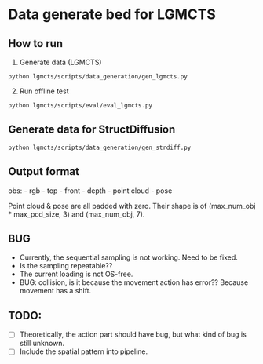 # Data generate bed for LGMCTS

## How to run

1. Generate data (LGMCTS)

```
python lgmcts/scripts/data_generation/gen_lgmcts.py
```

2. Run offline test

```
python lgmcts/scripts/eval/eval_lgmcts.py
```

## Generate data for StructDiffusion

```
python lgmcts/scripts/data_generation/gen_strdiff.py
```

## Output format

obs:
    - rgb
        - top
        - front
    - depth
    - point cloud
    - pose

Point cloud & pose are all padded with zero. Their shape is of (max_num_obj * max_pcd_size, 3) and (max_num_obj, 7). 

## BUG

- Currently, the sequential sampling is not working. Need to be fixed.
- Is the sampling repeatable??
- The current loading is not OS-free.
- BUG: collision, is it because the movement action has error?? Because movement has a shift.

## TODO:

- [ ] Theoretically, the action part should have bug, but what kind of bug is still unknown.
- [ ] Include the spatial pattern into pipeline.